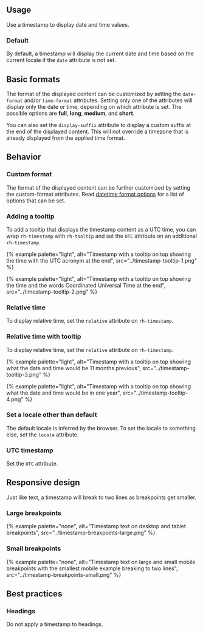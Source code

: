 ## Usage 
Use a timestamp to display date and time values.

### Default
By default, a timestamp will display the current date and time based on the current locale if the `date` attribute is not set.

<div class="example example--palette-lightest component">
    <rh-timestamp></rh-timestamp>
</div>

## Basic formats
The format of the displayed content can be customized by setting the `date-format` and/or `time-format` attributes. Setting only one of the attributes will display only the date or time, depending on which attribute is set. The possible options are **full**, **long**, **medium**, and **short**.

You can also set the `display-suffix` attribute to display a custom suffix at the end of the displayed content. This will not override a timezone that is already displayed from the applied time format.

<div class="example example--palette-lightest component">
  <rh-timestamp date-format="full" time-format="full"></rh-timestamp>
</div>

<rh-code-block compact>
  <script type="text/html">
    <rh-timestamp date-format="full" time-format="full"></rh-timestamp>
  </script>
</rh-code-block>

<div class="example example--palette-lightest component">
  <rh-timestamp date-format="full"></rh-timestamp>
</div>

<rh-code-block compact>
  <script type="text/html">
    <rh-timestamp date-format="full"></rh-timestamp>
  </script>
</rh-code-block>

<div class="example example--palette-lightest component">
  <rh-timestamp time-format="full"></rh-timestamp>
</div>

<rh-code-block compact>
  <script type="text/html">
    <rh-timestamp time-format="full"></rh-timestamp>
  </script>
</rh-code-block>

<div class="example example--palette-lightest component">
  <rh-timestamp date-format="medium" time-format="short" display-suffix="US Eastern"></rh-timestamp>
</div>

<rh-code-block compact>
  <script type="text/html">
    <rh-timestamp date-format="medium" time-format="short" display-suffix="US Eastern"></rh-timestamp>
  </script>
</rh-code-block>

## Behavior
### Custom format
The format of the displayed content can be further customized by setting the custom-format attributes. Read [datetime format options](https://developer.mozilla.org/en-US/docs/Web/JavaScript/Reference/Global_Objects/Intl/DateTimeFormat/DateTimeFormat#options) for a list of options that can be set.

<div class="example example--palette-lightest component">
  <rh-timestamp id="timestamp-custom-format" date="Sat Jan 01 2022 00:00:00 GMT-0500"></rh-timestamp>
</div>

<rh-code-block compact>
  <script type="text/html">
    <rh-timestamp id="timestamp-custom-format" date="Sat Jan 01 2022 00:00:00 GMT-0500"></rh-timestamp>
    <script>
      document.getElementById(‘timestamp-custom-format’).customFormat = {
        year: ‘2-digit’,
        month: ‘short’,
        weekday: ‘short’,
        day: ‘numeric’,
        hour: ‘numeric’
      };
    <</script><script type="text/html">/script>
  </script>
</rh-code-block>

### Adding a tooltip
To add a tooltip that displays the timestamp content as a UTC time, you can wrap `rh-timestamp` with `rh-tooltip` and set the `UTC` attribute on an additional `rh-timestamp`.

{% example palette="light",
          alt="Timestamp with a tooltip on top showing the time with the UTC acronym at the end",
          src="../timestamp-tooltip-1.png" %}

<rh-code-block compact>
  <script type="text/html">
    <rh-tooltip>
      <rh-timestamp slot="content" utc></rh-timestamp>
    </rh-tooltip>
  </script>
</rh-code-block>

{% example palette="light",
          alt="Timestamp with a tooltip on top showing the time and the words Coordinated Universal Time at the end",
          src="../timestamp-tooltip-2.png" %}

<rh-code-block compact>
  <script type="text/html">
  <rh-tooltip>
    <rh-timestamp slot="content" utc display-suffix="Coordinated Universal Time"></rh-timestamp>
  </rh-tooltip>
  </script>
</rh-code-block>

### Relative time
To display relative time, set the `relative` attribute on `rh-timestamp`.

<div class="example example--palette-lightest component">
  <rh-timestamp date="Tue Aug 09 2022 14:57:00 GMT-0400 (Eastern Daylight Time)" relative></rh-timestamp>
</div>

<rh-code-block compact>
  <script type="text/html">
    <rh-timestamp date="Tue Aug 09 2022 14:57:00 GMT-0400 (Eastern Daylight Time)" relative></rh-timestamp>
  </script>
</rh-code-block>

<div class="example example--palette-lightest component">
  <rh-timestamp date="Aug 09 2024 14:57:00 GMT-0400 (Eastern Daylight Time)" relative></rh-timestamp>
</div>

<rh-code-block compact>
  <script type="text/html">
    <rh-timestamp date="Aug 09 2024 14:57:00 GMT-0400 (Eastern Daylight Time)" relative></rh-timestamp>
  </script>
</rh-code-block>

### Relative time with tooltip
To display relative time, set the `relative` attribute on `rh-timestamp`.

{% example palette="light",
          alt="Timestamp with a tooltip on top showing what the date and time would be 11 months previous",
          src="../timestamp-tooltip-3.png" %}

<rh-code-block compact>
  <script type="text/html">
    <rh-tooltip>
      <rh-timestamp slot="content" date="Tue Aug 09 2022 14:57:00 GMT-0400 (Eastern Daylight Time)"></rh-timestamp>
    </rh-tooltip>
  </script>
</rh-code-block>

{% example palette="light",
          alt="Timestamp with a tooltip on top showing what the date and time would be in one year",
          src="../timestamp-tooltip-4.png" %}

<rh-code-block compact>
  <script type="text/html">
    <rh-tooltip>
      <rh-timestamp slot="content" date="Aug 09 2024 14:57:00 GMT-0400 (Eastern Daylight Time)"></rh-timestamp>
    </rh-tooltip>
  </script>
</rh-code-block>

### Set a locale other than default
The default locale is inferred by the browser. To set the locale to something else, set the `locale` attribute.

<div class="example example--palette-lightest component">
  <rh-timestamp locale="en-GB" date-format="full" time-format="full"></rh-timestamp>
</div>

<rh-code-block compact>
  <script type="text/html">
    <rh-timestamp locale="en-GB" date-format="full" time-format="full"></rh-timestamp>
  </script>
</rh-code-block>

<div class="example example--palette-lightest component">
  <rh-timestamp locale="es" date-format="full" time-format="full"></rh-timestamp>
</div>

<rh-code-block compact>
  <script type="text/html">
    <rh-timestamp locale="es" date-format="full" time-format="full"></rh-timestamp>
  </script>
</rh-code-block>

### UTC timestamp
Set the `UTC` attribute.

<div class="example example--palette-lightest component">
  <rh-timestamp utc></rh-timestamp>
</div>

<rh-code-block compact>
  <script type="text/html">
    <rh-timestamp utc></rh-timestamp>
  </script>
</rh-code-block>

## Responsive design
Just like text, a timestamp will break to two lines as breakpoints get smaller.

### Large breakpoints
{% example palette="none",
          alt="Timestamp text on desktop and tablet breakpoints",
          src="../timestamp-breakpoints-large.png" %}

### Small breakpoints
{% example palette="none",
          alt="Timestamp text on large and small mobile breakpoints with the smallest mobile example breaking to two lines",
          src="../timestamp-breakpoints-small.png" %}

## Best practices
### Headings
Do not apply a timestamp to headings.

<div class="example example--palette-wrong component">
  <h2><rh-timestamp></rh-timestamp></h2>
</div>